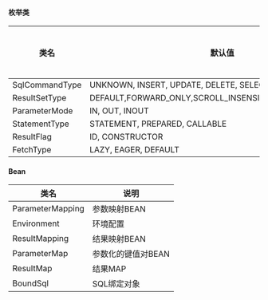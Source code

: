 
#### 枚举类
|类名|默认值|重要程度|说明|
|--- |--- |---|---|
|SqlCommandType|UNKNOWN, INSERT, UPDATE, DELETE, SELECT, FLUSH||
|ResultSetType|DEFAULT,FORWARD_ONLY,SCROLL_INSENSITIVE,SCROLL_SENSITIVE||
|ParameterMode|IN, OUT, INOUT||
|StatementType|STATEMENT, PREPARED, CALLABLE|||
|ResultFlag|ID, CONSTRUCTOR|||
|FetchType|  LAZY, EAGER, DEFAULT||

#### Bean
|类名|说明|
|--- |--- |
|ParameterMapping|参数映射BEAN|
|Environment|环境配置|
|ResultMapping|结果映射BEAN|
|ParameterMap|参数化的键值对BEAN|
|ResultMap|结果MAP|
|BoundSql|SQL绑定对象|